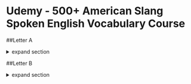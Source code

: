 # Udemy - 500+ American Slang  Spoken English Vocabulary Course

##Letter A
<details><summary>expand section</summary><p>

###24/7

|  |   |
|---|---|
|Spell|twenty-four-seven|
|Appropriate|any|
|Meaning|All the time|
|Examples|The store is open 24/7|
|Notes||


###THE 5-0
|  |   |
|---|---|
|Spell|the five-o|
|Appropriate|any|
|Meaning|police|
|Examples|I can see the 5-0 down the street, talking ti someone|
|Notes||


### ADORKABLE
|  |   |
|---|---|
|Spell||
|Appropriate|any|
|Meaning|geeky/dorky and cute|
|Examples|You look so adorkable when you wear your glasses|
|Notes||

### AFTERPARTY
|  |   |
|---|---|
|Spell||
|Appropriate|any|
|Meaning|a smaller, more party happens after the main party|
|Examples|He is too dunk to go to the afterparty|
|Notes||

### A-GAME
|  |   |
|---|---|
|Spell||
|Appropriate|any|
|Meaning|your best performance|
|Examples|I did terrible today .. Definitely did not bring my A-game|
|Notes|B-game, C-game, etc.|

### AIGHT
|  |   |
|---|---|
|Spell|EYE+T|
|Appropriate|any|
|Meaning|allright, all right, okay|
|Examples|Call me if you want to come with. AIGHT?|
|Notes||

### AN ALL NIGHTER
|  |   |
|---|---|
|Spell|spells like 'd' nigh_d_e|
|Appropriate|any|
|Meaning|to stay up all night and not sleep, not fo to bed|
|Examples|Lets study now, so we do not have to pull an all nighter tomorrow|
|Notes||

### AN ANKLE BITER
|  |   |
|---|---|
|Spell||
|Appropriate|any|
|Meaning|a baby or child a rugrat|
|Examples|How are you and the ankle biters? There is always possibility of having a few rugrats in the future|
|Notes||

### TO BE/FEEL ANTSY
|  |   |
|---|---|
|Spell|AN(t)SY|
|Appropriate|any|
|Meaning|anxious, exited, fidgety, nervous|
|Examples|I am so antsy because my new computer arriving today. I am so antsy for the game to start. I am to antsy to sit still|
|Notes|Comes from insect an ant - always moving and do ing stuff. To have ants in your pants|

### TO BE/GO APESHIT
|  |   |
|---|---|
|Spell||
|Appropriate|'shit' offends some people|
|Meaning|to be/go crazy, to lose your control|
|Examples|My mom went apeshit after she found my stash of weed. I am going to go apeshit if you do not shut up!|
|Notes||

### AN ASS; ANN ASSHAT; AN ASSHOLE; AN ASSWIPE
|  |   |
|---|---|
|Spell||
|Appropriate|used as an insult, offensive and vulgar|
|Meaning|a jerk, to tell someone off|
|Examples|Your nw friend is an asshole he treats everyone like garbage.|
|Notes||

### ATTENTION WHORE
|  |   |
|---|---|
|Spell||
|Appropriate|used as an insult, offensive|
|Meaning|someone who craves, desires, needs attention from others|
|Examples|He was really acting like an attention whore.|
|Notes||

### AWESOME SAUCE
|  |   |
|---|---|
|Spell||
|Appropriate|any|
|Meaning|super awesome, the best|
|Examples|How was your weekend? It was awesome sauce.|
|Notes||

### TO BE AWOL
|  |   |
|---|---|
|Spell||
|Appropriate|any|
|Meaning|missing or gone without permission. Absent Without Official Leave|
|Examples|So you better not be AWOL|
|Notes||

</p></details>

##Letter B
<details><summary>expand section</summary><p>

### A BABY BUMP
|  |   |
|---|---|
|Spell||
|Appropriate|any|
|Meaning|1)a larger belly because of pregnancy 2) to simply have a large belly, gaining weight|
|Examples|Hey! Quite the baby bump you got there. ha ha.|
|Notes||

### A BADASS
|  |   |
|---|---|
|Spell||
|Appropriate|'ass' might offend soe people|
|Meaning|someone who does whatever they want, uncompromising, might be intimidating because of these characteristics; seen as cool|
|Examples|This game is so badass, it is going to be game of the year for sure|
|Notes||

### BAE, BOO, BABY
|  |   |
|---|---|
|Spell||
|Appropriate|any|
|Meaning|boyfriend or girlfriend|
|Examples||
|Notes|BAE, BOO - caribbean or afro|

### TO BAIL
|  |   |
|---|---|
|Spell||
|Appropriate|any|
|Meaning|1)To leave quickly, abruptly, without warning; 2) to not show up, not attend as expected|
|Examples|He bailed out on me!|
|Notes||

### NOT HAVE THE BALLS
|  |   |
|---|---|
|Spell||
|Appropriate|can offend, use with friends|
|Meaning|to not have the courage, commitment, determination|
|Examples|Who here has no balls to challenge authority|
|Notes||

### BALLS
|  |   |
|---|---|
|Spell||
|Appropriate|use with friends|
|Meaning|testicles, boys, junk|
|Examples||
|Notes||

|  |   |
|---|---|
|Spell||
|Appropriate|any|
|Meaning||
|Examples||
|Notes||

</p></details>
